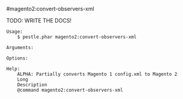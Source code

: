 #magento2:convert-observers-xml

TODO: WRITE THE DOCS!
    
    Usage: 
        $ pestle.phar magento2:convert-observers-xml
    
    Arguments:
    
    Options:
    
    Help:
        ALPHA: Partially converts Magento 1 config.xml to Magento 2
        Long
        Description
        @command magento2:convert-observers-xml
    
    
    